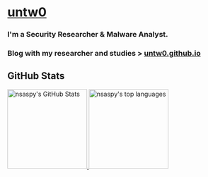# [untw0](https://untw0.github.io/) 
### I'm a Security Researcher & Malware Analyst. 
### Blog with my researcher and studies > [untw0.github.io](https://untw0.github.io/)

## GitHub Stats

<a href="https://github.com/untw0">
  <img height="180em" src="https://github-readme-stats.vercel.app/api?username=untw0&show_icons=true&theme=synthwave&count_private=true" alt="nsaspy's GitHub Stats" />
  <img height="180em" src="https://github-readme-stats.vercel.app/api/top-langs/?username=UNTW0&theme=synthwave&layout=compact" 
    alt="nsaspy's top languages" />
</a>
